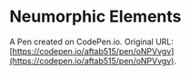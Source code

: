 # Neumorphic Elements

A Pen created on CodePen.io. Original URL: [https://codepen.io/aftab515/pen/oNPVvgv](https://codepen.io/aftab515/pen/oNPVvgv).

